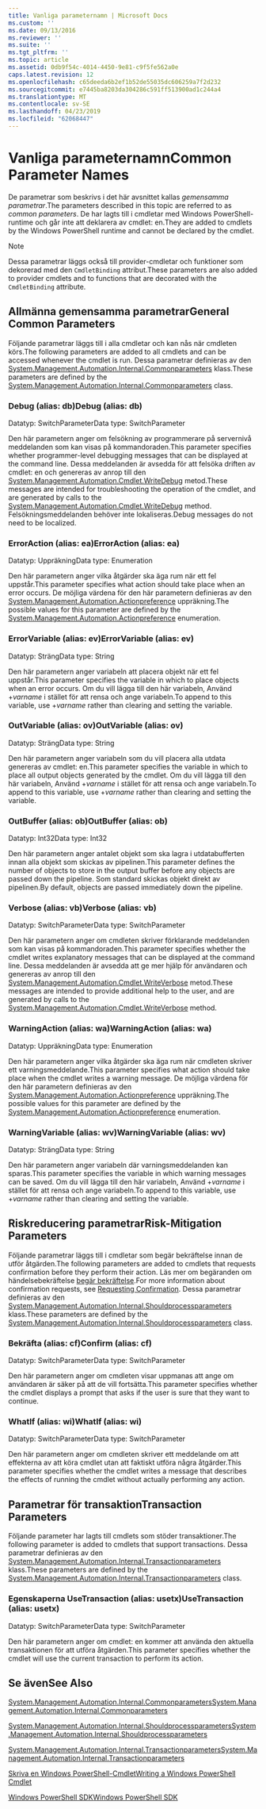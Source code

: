 ```yaml
---
title: Vanliga parameternamn | Microsoft Docs
ms.custom: ''
ms.date: 09/13/2016
ms.reviewer: ''
ms.suite: ''
ms.tgt_pltfrm: ''
ms.topic: article
ms.assetid: 0db9f54c-4014-4450-9e81-c9f5fe562a0e
caps.latest.revision: 12
ms.openlocfilehash: c65deeda6b2ef1b52de55035dc606259a7f2d232
ms.sourcegitcommit: e7445ba8203da304286c591ff513900ad1c244a4
ms.translationtype: MT
ms.contentlocale: sv-SE
ms.lasthandoff: 04/23/2019
ms.locfileid: "62068447"
---
```

# <a name="common-parameter-names"></a><span data-ttu-id="c5946-102">Vanliga parameternamn</span><span class="sxs-lookup"><span data-stu-id="c5946-102">Common Parameter Names</span></span>

<span data-ttu-id="c5946-103">De parametrar som beskrivs i det här avsnittet kallas *gemensamma parametrar*.</span><span class="sxs-lookup"><span data-stu-id="c5946-103">The parameters described in this topic are referred to as *common parameters*.</span></span> <span data-ttu-id="c5946-104">De har lagts till i cmdletar med Windows PowerShell-runtime och går inte att deklarera av cmdlet: en.</span><span class="sxs-lookup"><span data-stu-id="c5946-104">They are added to cmdlets by the Windows PowerShell runtime and cannot be declared by the cmdlet.</span></span>

> [!NOTE]
> <span data-ttu-id="c5946-105">Dessa parametrar läggs också till provider-cmdletar och funktioner som dekorerad med den `CmdletBinding` attribut.</span><span class="sxs-lookup"><span data-stu-id="c5946-105">These parameters are also added to provider cmdlets and to functions that are decorated with the `CmdletBinding` attribute.</span></span>

## <a name="general-common-parameters"></a><span data-ttu-id="c5946-106">Allmänna gemensamma parametrar</span><span class="sxs-lookup"><span data-stu-id="c5946-106">General Common Parameters</span></span>

<span data-ttu-id="c5946-107">Följande parametrar läggs till i alla cmdletar och kan nås när cmdleten körs.</span><span class="sxs-lookup"><span data-stu-id="c5946-107">The following parameters are added to all cmdlets and can be accessed whenever the cmdlet is run.</span></span> <span data-ttu-id="c5946-108">Dessa parametrar definieras av den [System.Management.Automation.Internal.Commonparameters](/dotnet/api/System.Management.Automation.Internal.CommonParameters) klass.</span><span class="sxs-lookup"><span data-stu-id="c5946-108">These parameters are defined by the [System.Management.Automation.Internal.Commonparameters](/dotnet/api/System.Management.Automation.Internal.CommonParameters) class.</span></span>

### <a name="debug-alias-db"></a><span data-ttu-id="c5946-109">Debug (alias: db)</span><span class="sxs-lookup"><span data-stu-id="c5946-109">Debug (alias: db)</span></span>

<span data-ttu-id="c5946-110">Datatyp: SwitchParameter</span><span class="sxs-lookup"><span data-stu-id="c5946-110">Data type: SwitchParameter</span></span>

<span data-ttu-id="c5946-111">Den här parametern anger om felsökning av programmerare på servernivå meddelanden som kan visas på kommandoraden.</span><span class="sxs-lookup"><span data-stu-id="c5946-111">This parameter specifies whether programmer-level debugging messages that can be displayed at the command line.</span></span> <span data-ttu-id="c5946-112">Dessa meddelanden är avsedda för att felsöka driften av cmdlet: en och genereras av anrop till den [System.Management.Automation.Cmdlet.WriteDebug](/dotnet/api/System.Management.Automation.Cmdlet.WriteDebug) metod.</span><span class="sxs-lookup"><span data-stu-id="c5946-112">These messages are intended for troubleshooting the operation of the cmdlet, and are generated by calls to the [System.Management.Automation.Cmdlet.WriteDebug](/dotnet/api/System.Management.Automation.Cmdlet.WriteDebug) method.</span></span> <span data-ttu-id="c5946-113">Felsökningsmeddelanden behöver inte lokaliseras.</span><span class="sxs-lookup"><span data-stu-id="c5946-113">Debug messages do not need to be localized.</span></span>

### <a name="erroraction-alias-ea"></a><span data-ttu-id="c5946-114">ErrorAction (alias: ea)</span><span class="sxs-lookup"><span data-stu-id="c5946-114">ErrorAction (alias: ea)</span></span>

<span data-ttu-id="c5946-115">Datatyp: Uppräkning</span><span class="sxs-lookup"><span data-stu-id="c5946-115">Data type: Enumeration</span></span>

<span data-ttu-id="c5946-116">Den här parametern anger vilka åtgärder ska äga rum när ett fel uppstår.</span><span class="sxs-lookup"><span data-stu-id="c5946-116">This parameter specifies what action should take place when an error occurs.</span></span> <span data-ttu-id="c5946-117">De möjliga värdena för den här parametern definieras av den [System.Management.Automation.Actionpreference](/dotnet/api/System.Management.Automation.ActionPreference) uppräkning.</span><span class="sxs-lookup"><span data-stu-id="c5946-117">The possible values for this parameter are defined by the [System.Management.Automation.Actionpreference](/dotnet/api/System.Management.Automation.ActionPreference) enumeration.</span></span>

### <a name="errorvariable-alias-ev"></a><span data-ttu-id="c5946-118">ErrorVariable (alias: ev)</span><span class="sxs-lookup"><span data-stu-id="c5946-118">ErrorVariable (alias: ev)</span></span>

<span data-ttu-id="c5946-119">Datatyp: Sträng</span><span class="sxs-lookup"><span data-stu-id="c5946-119">Data type: String</span></span>

<span data-ttu-id="c5946-120">Den här parametern anger variabeln att placera objekt när ett fel uppstår.</span><span class="sxs-lookup"><span data-stu-id="c5946-120">This parameter specifies the variable in which to place objects when an error occurs.</span></span> <span data-ttu-id="c5946-121">Om du vill lägga till den här variabeln, Använd +*varname* i stället för att rensa och ange variabeln.</span><span class="sxs-lookup"><span data-stu-id="c5946-121">To append to this variable, use +*varname* rather than clearing and setting the variable.</span></span>

### <a name="outvariable-alias-ov"></a><span data-ttu-id="c5946-122">OutVariable (alias: ov)</span><span class="sxs-lookup"><span data-stu-id="c5946-122">OutVariable (alias: ov)</span></span>

<span data-ttu-id="c5946-123">Datatyp: Sträng</span><span class="sxs-lookup"><span data-stu-id="c5946-123">Data type: String</span></span>

<span data-ttu-id="c5946-124">Den här parametern anger variabeln som du vill placera alla utdata genereras av cmdlet: en.</span><span class="sxs-lookup"><span data-stu-id="c5946-124">This parameter specifies the variable in which to place all output objects generated by the cmdlet.</span></span> <span data-ttu-id="c5946-125">Om du vill lägga till den här variabeln, Använd +*varname* i stället för att rensa och ange variabeln.</span><span class="sxs-lookup"><span data-stu-id="c5946-125">To append to this variable, use +*varname* rather than clearing and setting the variable.</span></span>

### <a name="outbuffer-alias-ob"></a><span data-ttu-id="c5946-126">OutBuffer (alias: ob)</span><span class="sxs-lookup"><span data-stu-id="c5946-126">OutBuffer (alias: ob)</span></span>

<span data-ttu-id="c5946-127">Datatyp: Int32</span><span class="sxs-lookup"><span data-stu-id="c5946-127">Data type: Int32</span></span>

<span data-ttu-id="c5946-128">Den här parametern anger antalet objekt som ska lagra i utdatabufferten innan alla objekt som skickas av pipelinen.</span><span class="sxs-lookup"><span data-stu-id="c5946-128">This parameter defines the number of objects to store in the output buffer before any objects are passed down the pipeline.</span></span> <span data-ttu-id="c5946-129">Som standard skickas objekt direkt av pipelinen.</span><span class="sxs-lookup"><span data-stu-id="c5946-129">By default, objects are passed immediately down the pipeline.</span></span>

### <a name="verbose-alias-vb"></a><span data-ttu-id="c5946-130">Verbose (alias: vb)</span><span class="sxs-lookup"><span data-stu-id="c5946-130">Verbose (alias: vb)</span></span>

<span data-ttu-id="c5946-131">Datatyp: SwitchParameter</span><span class="sxs-lookup"><span data-stu-id="c5946-131">Data type: SwitchParameter</span></span>

<span data-ttu-id="c5946-132">Den här parametern anger om cmdleten skriver förklarande meddelanden som kan visas på kommandoraden.</span><span class="sxs-lookup"><span data-stu-id="c5946-132">This parameter specifies whether the cmdlet writes explanatory messages that can be displayed at the command line.</span></span> <span data-ttu-id="c5946-133">Dessa meddelanden är avsedda att ge mer hjälp för användaren och genereras av anrop till den [System.Management.Automation.Cmdlet.WriteVerbose](/dotnet/api/System.Management.Automation.Cmdlet.WriteVerbose) metod.</span><span class="sxs-lookup"><span data-stu-id="c5946-133">These messages are intended to provide additional help to the user, and are generated by calls to the [System.Management.Automation.Cmdlet.WriteVerbose](/dotnet/api/System.Management.Automation.Cmdlet.WriteVerbose) method.</span></span>

### <a name="warningaction-alias-wa"></a><span data-ttu-id="c5946-134">WarningAction (alias: wa)</span><span class="sxs-lookup"><span data-stu-id="c5946-134">WarningAction (alias: wa)</span></span>

<span data-ttu-id="c5946-135">Datatyp: Uppräkning</span><span class="sxs-lookup"><span data-stu-id="c5946-135">Data type: Enumeration</span></span>

<span data-ttu-id="c5946-136">Den här parametern anger vilka åtgärder ska äga rum när cmdleten skriver ett varningsmeddelande.</span><span class="sxs-lookup"><span data-stu-id="c5946-136">This parameter specifies what action should take place when the cmdlet writes a warning message.</span></span> <span data-ttu-id="c5946-137">De möjliga värdena för den här parametern definieras av den [System.Management.Automation.Actionpreference](/dotnet/api/System.Management.Automation.ActionPreference) uppräkning.</span><span class="sxs-lookup"><span data-stu-id="c5946-137">The possible values for this parameter are defined by the [System.Management.Automation.Actionpreference](/dotnet/api/System.Management.Automation.ActionPreference) enumeration.</span></span>

### <a name="warningvariable-alias-wv"></a><span data-ttu-id="c5946-138">WarningVariable (alias: wv)</span><span class="sxs-lookup"><span data-stu-id="c5946-138">WarningVariable (alias: wv)</span></span>

<span data-ttu-id="c5946-139">Datatyp: Sträng</span><span class="sxs-lookup"><span data-stu-id="c5946-139">Data type: String</span></span>

<span data-ttu-id="c5946-140">Den här parametern anger variabeln där varningsmeddelanden kan sparas.</span><span class="sxs-lookup"><span data-stu-id="c5946-140">This parameter specifies the variable in which warning messages can be saved.</span></span> <span data-ttu-id="c5946-141">Om du vill lägga till den här variabeln, Använd +*varname* i stället för att rensa och ange variabeln.</span><span class="sxs-lookup"><span data-stu-id="c5946-141">To append to this variable, use +*varname* rather than clearing and setting the variable.</span></span>

## <a name="risk-mitigation-parameters"></a><span data-ttu-id="c5946-142">Riskreducering parametrar</span><span class="sxs-lookup"><span data-stu-id="c5946-142">Risk-Mitigation Parameters</span></span>

<span data-ttu-id="c5946-143">Följande parametrar läggs till i cmdletar som begär bekräftelse innan de utför åtgärden.</span><span class="sxs-lookup"><span data-stu-id="c5946-143">The following parameters are added to cmdlets that requests confirmation before they perform their action.</span></span> <span data-ttu-id="c5946-144">Läs mer om begäranden om händelsebekräftelse [begär bekräftelse](./requesting-confirmation-from-cmdlets.md).</span><span class="sxs-lookup"><span data-stu-id="c5946-144">For more information about confirmation requests, see [Requesting Confirmation](./requesting-confirmation-from-cmdlets.md).</span></span> <span data-ttu-id="c5946-145">Dessa parametrar definieras av den [System.Management.Automation.Internal.Shouldprocessparameters](/dotnet/api/System.Management.Automation.Internal.ShouldProcessParameters) klass.</span><span class="sxs-lookup"><span data-stu-id="c5946-145">These parameters are defined by the [System.Management.Automation.Internal.Shouldprocessparameters](/dotnet/api/System.Management.Automation.Internal.ShouldProcessParameters) class.</span></span>

### <a name="confirm-alias-cf"></a><span data-ttu-id="c5946-146">Bekräfta (alias: cf)</span><span class="sxs-lookup"><span data-stu-id="c5946-146">Confirm (alias: cf)</span></span>

<span data-ttu-id="c5946-147">Datatyp: SwitchParameter</span><span class="sxs-lookup"><span data-stu-id="c5946-147">Data type: SwitchParameter</span></span>

<span data-ttu-id="c5946-148">Den här parametern anger om cmdleten visar uppmanas att ange om användaren är säker på att de vill fortsätta.</span><span class="sxs-lookup"><span data-stu-id="c5946-148">This parameter specifies whether the cmdlet displays a prompt that asks if the user is sure that they want to continue.</span></span>

### <a name="whatif-alias-wi"></a><span data-ttu-id="c5946-149">WhatIf (alias: wi)</span><span class="sxs-lookup"><span data-stu-id="c5946-149">WhatIf (alias: wi)</span></span>

<span data-ttu-id="c5946-150">Datatyp: SwitchParameter</span><span class="sxs-lookup"><span data-stu-id="c5946-150">Data type: SwitchParameter</span></span>

<span data-ttu-id="c5946-151">Den här parametern anger om cmdleten skriver ett meddelande om att effekterna av att köra cmdlet utan att faktiskt utföra några åtgärder.</span><span class="sxs-lookup"><span data-stu-id="c5946-151">This parameter specifies whether the cmdlet writes a message that describes the effects of running the cmdlet without actually performing any action.</span></span>

## <a name="transaction-parameters"></a><span data-ttu-id="c5946-152">Parametrar för transaktion</span><span class="sxs-lookup"><span data-stu-id="c5946-152">Transaction Parameters</span></span>

<span data-ttu-id="c5946-153">Följande parameter har lagts till cmdlets som stöder transaktioner.</span><span class="sxs-lookup"><span data-stu-id="c5946-153">The following parameter is added to cmdlets that support transactions.</span></span> <span data-ttu-id="c5946-154">Dessa parametrar definieras av den [System.Management.Automation.Internal.Transactionparameters](/dotnet/api/System.Management.Automation.Internal.TransactionParameters) klass.</span><span class="sxs-lookup"><span data-stu-id="c5946-154">These parameters are defined by the [System.Management.Automation.Internal.Transactionparameters](/dotnet/api/System.Management.Automation.Internal.TransactionParameters) class.</span></span>

### <a name="usetransaction-alias-usetx"></a><span data-ttu-id="c5946-155">Egenskaperna UseTransaction (alias: usetx)</span><span class="sxs-lookup"><span data-stu-id="c5946-155">UseTransaction (alias: usetx)</span></span>

<span data-ttu-id="c5946-156">Datatyp: SwitchParameter</span><span class="sxs-lookup"><span data-stu-id="c5946-156">Data type: SwitchParameter</span></span>

<span data-ttu-id="c5946-157">Den här parametern anger om cmdlet: en kommer att använda den aktuella transaktionen för att utföra åtgärden.</span><span class="sxs-lookup"><span data-stu-id="c5946-157">This parameter specifies whether the cmdlet will use the current transaction to perform its action.</span></span>

## <a name="see-also"></a><span data-ttu-id="c5946-158">Se även</span><span class="sxs-lookup"><span data-stu-id="c5946-158">See Also</span></span>

[<span data-ttu-id="c5946-159">System.Management.Automation.Internal.Commonparameters</span><span class="sxs-lookup"><span data-stu-id="c5946-159">System.Management.Automation.Internal.Commonparameters</span></span>](/dotnet/api/System.Management.Automation.Internal.CommonParameters)

[<span data-ttu-id="c5946-160">System.Management.Automation.Internal.Shouldprocessparameters</span><span class="sxs-lookup"><span data-stu-id="c5946-160">System.Management.Automation.Internal.Shouldprocessparameters</span></span>](/dotnet/api/System.Management.Automation.Internal.ShouldProcessParameters)

[<span data-ttu-id="c5946-161">System.Management.Automation.Internal.Transactionparameters</span><span class="sxs-lookup"><span data-stu-id="c5946-161">System.Management.Automation.Internal.Transactionparameters</span></span>](/dotnet/api/System.Management.Automation.Internal.TransactionParameters)

[<span data-ttu-id="c5946-162">Skriva en Windows PowerShell-Cmdlet</span><span class="sxs-lookup"><span data-stu-id="c5946-162">Writing a Windows PowerShell Cmdlet</span></span>](./writing-a-windows-powershell-cmdlet.md)

[<span data-ttu-id="c5946-163">Windows PowerShell SDK</span><span class="sxs-lookup"><span data-stu-id="c5946-163">Windows PowerShell SDK</span></span>](../windows-powershell-reference.md)
